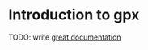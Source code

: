# Introduction to gpx

TODO: write [great documentation](http://jacobian.org/writing/what-to-write/)
